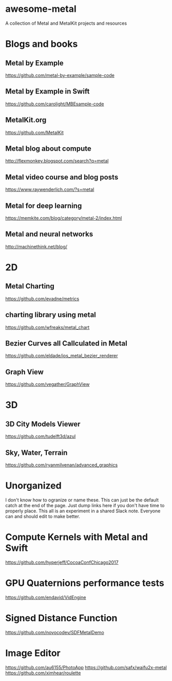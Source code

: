 # awesome-metal
A collection of Metal and MetalKit projects and resources

# Blogs and books
## Metal by Example
https://github.com/metal-by-example/sample-code
## Metal by Example in Swift
https://github.com/carolight/MBEsample-code
## MetalKit.org
https://github.com/MetalKit
## Metal blog about compute
http://flexmonkey.blogspot.com/search?q=metal
## Metal video course and blog posts
https://www.raywenderlich.com/?s=metal
## Metal for deep learning
https://memkite.com/blog/category/metal-2/index.html
## Metal and neural networks
http://machinethink.net/blog/

# 2D
## Metal Charting
https://github.com/evadne/metrics
## charting library using metal
https://github.com/wfreaks/metal_chart
## Bezier Curves all Callculated in Metal
https://github.com/eldade/ios_metal_bezier_renderer
## Graph View
https://github.com/vegather/GraphView

# 3D
## 3D City Models Viewer
https://github.com/tudelft3d/azul
## Sky, Water, Terrain
https://github.com/ryanmilvenan/advanced_graphics

# Unorganized
I don't know how to ogranize or name these. This can just be the default catch at the end of the page. Just dump links here if you don't have time to properly place. This all is an experiment in a shared Slack note. Everyone can and should edit to make better. 

# Compute Kernels with Metal and Swift
https://github.com/hyperjeff/CocoaConfChicago2017
# GPU Quaternions performance tests
https://github.com/endavid/VidEngine
# Signed Distance Function
https://github.com/novocodev/SDFMetalDemo

# Image Editor
https://github.com/au6155/PhotoApp
https://github.com/safx/waifu2x-metal
https://github.com/ximhear/roulette
